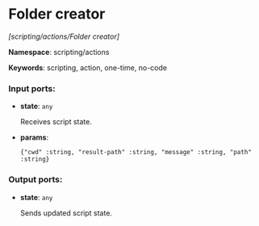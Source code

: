 # Folder creator

_[scripting/actions/Folder creator]_

__Namespace__: scripting/actions

__Keywords__: scripting, action, one-time, no-code

### Input ports:

* __state__: ` any `

    Receives script state.


* __params__: 
    ```
    {"cwd" :string, "result-path" :string, "message" :string, "path" :string}
    ```

### Output ports:

* __state__: ` any `

    Sends updated script state.

